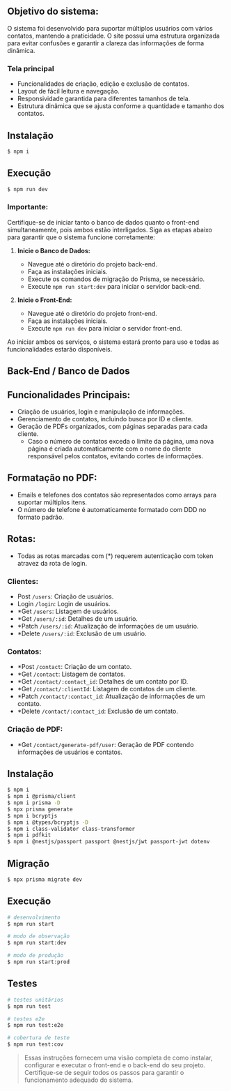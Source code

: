 ## Objetivo do sistema:
O sistema foi desenvolvido para suportar múltiplos usuários com vários contatos, mantendo a praticidade. O site possui uma estrutura organizada para evitar confusões e garantir a clareza das informações de forma dinâmica.

### Tela principal
- Funcionalidades de criação, edição e exclusão de contatos.
- Layout de fácil leitura e navegação.
- Responsividade garantida para diferentes tamanhos de tela.
- Estrutura dinâmica que se ajusta conforme a quantidade e tamanho dos contatos.

## Instalação

```bash
$ npm i
```

## Execução

```bash
$ npm run dev
```

### Importante:

Certifique-se de iniciar tanto o banco de dados quanto o front-end simultaneamente, pois ambos estão interligados. Siga as etapas abaixo para garantir que o sistema funcione corretamente:

1. **Inicie o Banco de Dados:**
    - Navegue até o diretório do projeto back-end.
    - Faça as instalações iniciais.
    - Execute os comandos de migração do Prisma, se necessário.
    - Execute `npm run start:dev` para iniciar o servidor back-end.

2. **Inicie o Front-End:**
    - Navegue até o diretório do projeto front-end.
    - Faça as instalações iniciais.
    - Execute `npm run dev` para iniciar o servidor front-end.

Ao iniciar ambos os serviços, o sistema estará pronto para uso e todas as funcionalidades estarão disponíveis.

## Back-End / Banco de Dados

## Funcionalidades Principais:
- Criação de usuários, login e manipulação de informações.
- Gerenciamento de contatos, incluindo busca por ID e cliente.
- Geração de PDFs organizados, com páginas separadas para cada cliente.
    - Caso o número de contatos exceda o limite da página, uma nova página é criada automaticamente com o nome do cliente responsável pelos contatos, evitando cortes de informações.

## Formatação no PDF:
- Emails e telefones dos contatos são representados como arrays para suportar múltiplos itens.
- O número de telefone é automaticamente formatado com DDD no formato padrão.

## Rotas:
- Todas as rotas marcadas com (*) requerem autenticação com token atravez da rota de login.

### Clientes:
- Post `/users`: Criação de usuários.
- Login `/login`: Login de usuários.
- *Get `/users`: Listagem de usuários.
- *Get `/users/:id`: Detalhes de um usuário.
- *Patch `/users/:id`: Atualização de informações de um usuário.
- *Delete `/users/:id`: Exclusão de um usuário.

### Contatos:
- *Post `/contact`: Criação de um contato.
- *Get `/contact`: Listagem de contatos.
- *Get `/contact/:contact_id`: Detalhes de um contato por ID.
- *Get `/contact/:clientId`: Listagem de contatos de um cliente.
- *Patch `/contact/:contact_id`: Atualização de informações de um contato.
- *Delete `/contact/:contact_id`: Exclusão de um contato.

### Criação de PDF:
- *Get `/contact/generate-pdf/user`: Geração de PDF contendo informações de usuários e contatos.

## Instalação

```bash
$ npm i
$ npm i @prisma/client
$ npm i prisma -D
$ npx prisma generate
$ npm i bcryptjs
$ npm i @types/bcryptjs -D
$ npm i class-validator class-transformer
$ npm i pdfkit
$ npm i @nestjs/passport passport @nestjs/jwt passport-jwt dotenv
```

## Migração

```bash
$ npx prisma migrate dev
```

## Execução

```bash
# desenvolvimento
$ npm run start

# modo de observação
$ npm run start:dev

# modo de produção
$ npm run start:prod
```

## Testes

```bash
# testes unitários
$ npm run test

# testes e2e
$ npm run test:e2e

# cobertura de teste
$ npm run test:cov
```

> Essas instruções fornecem uma visão completa de como instalar, configurar e executar o front-end e o back-end do seu projeto. Certifique-se de seguir todos os passos para garantir o funcionamento adequado do sistema.
